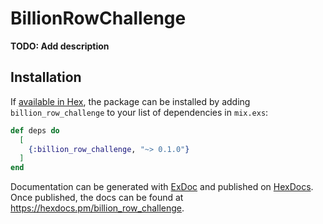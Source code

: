 # BillionRowChallenge

**TODO: Add description**

## Installation

If [available in Hex](https://hex.pm/docs/publish), the package can be installed
by adding `billion_row_challenge` to your list of dependencies in `mix.exs`:

```elixir
def deps do
  [
    {:billion_row_challenge, "~> 0.1.0"}
  ]
end
```

Documentation can be generated with [ExDoc](https://github.com/elixir-lang/ex_doc)
and published on [HexDocs](https://hexdocs.pm). Once published, the docs can
be found at <https://hexdocs.pm/billion_row_challenge>.

